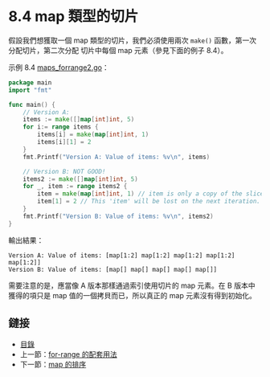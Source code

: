 # 8.4 map 類型的切片

假設我們想獲取一個 map 類型的切片，我們必須使用兩次 `make()` 函數，第一次分配切片，第二次分配 切片中每個 map 元素（參見下面的例子 8.4）。

示例 8.4 [maps_forrange2.go](examples/chapter_8/maps_forrange2.go)：

```go
package main
import "fmt"

func main() {
	// Version A:
	items := make([]map[int]int, 5)
	for i:= range items {
		items[i] = make(map[int]int, 1)
		items[i][1] = 2
	}
	fmt.Printf("Version A: Value of items: %v\n", items)

	// Version B: NOT GOOD!
	items2 := make([]map[int]int, 5)
	for _, item := range items2 {
		item = make(map[int]int, 1) // item is only a copy of the slice element.
		item[1] = 2 // This 'item' will be lost on the next iteration.
	}
	fmt.Printf("Version B: Value of items: %v\n", items2)
}
```

輸出結果：

	Version A: Value of items: [map[1:2] map[1:2] map[1:2] map[1:2] map[1:2]]
	Version B: Value of items: [map[] map[] map[] map[] map[]]

需要注意的是，應當像 A 版本那樣通過索引使用切片的 map 元素。在 B 版本中獲得的項只是 map 值的一個拷貝而已，所以真正的 map 元素沒有得到初始化。

## 鏈接

- [目錄](directory.md)
- 上一節：[for-range 的配套用法](08.3.md)
- 下一節：[map 的排序](08.5.md)
